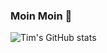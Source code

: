### Moin Moin 👋

![Tim's GitHub stats](https://github-readme-stats.vercel.app/api?username=TimGoldmann&show_icons=true&theme=radical)


<!--
**TimGoldmann/TimGoldmann** is a ✨ _special_ ✨ repository because its `README.md` (this file) appears on your GitHub profile.

Here are some ideas to get you started:

- 🔭 I’m currently working on ...
- 🌱 I’m currently learning ...
- 👯 I’m looking to collaborate on ...
- 🤔 I’m looking for help with ...
- 💬 Ask me about ...
- 📫 How to reach me: ...
- 😄 Pronouns: ...
- ⚡ Fun fact: ...
-->
